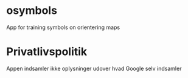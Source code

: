 # osymbols
App for training symbols on orientering maps



# Privatlivspolitik
Appen indsamler ikke oplysninger udover hvad Google selv indsamler
